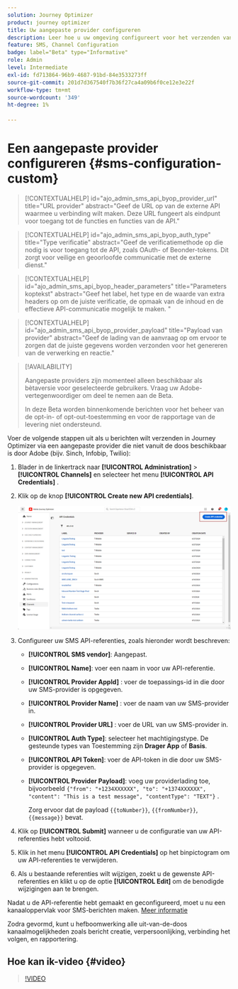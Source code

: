 ```yaml
---
solution: Journey Optimizer
product: journey optimizer
title: Uw aangepaste provider configureren
description: Leer hoe u uw omgeving configureert voor het verzenden van tekstberichten met Journey Optimizer via een aangepaste provider
feature: SMS, Channel Configuration
badge: label="Beta" type="Informative"
role: Admin
level: Intermediate
exl-id: fd713864-96b9-4687-91bd-84e3533273ff
source-git-commit: 201d7d367540f7b36f27ca4a09b6f0ce12e3e22f
workflow-type: tm+mt
source-wordcount: '349'
ht-degree: 1%

---
```


# Een aangepaste provider configureren {#sms-configuration-custom}

>[!CONTEXTUALHELP]
>id="ajo_admin_sms_api_byop_provider_url"
>title="URL provider"
>abstract="Geef de URL op van de externe API waarmee u verbinding wilt maken. Deze URL fungeert als eindpunt voor toegang tot de functies en functies van de API."

>[!CONTEXTUALHELP]
>id="ajo_admin_sms_api_byop_auth_type"
>title="Type verificatie"
>abstract="Geef de verificatiemethode op die nodig is voor toegang tot de API, zoals OAuth- of Beonder-tokens. Dit zorgt voor veilige en geoorloofde communicatie met de externe dienst."

>[!CONTEXTUALHELP]
>id="ajo_admin_sms_api_byop_header_parameters"
>title="Parameters koptekst"
>abstract="Geef het label, het type en de waarde van extra headers op om de juiste verificatie, de opmaak van de inhoud en de effectieve API-communicatie mogelijk te maken. "

>[!CONTEXTUALHELP]
>id="ajo_admin_sms_api_byop_provider_payload"
>title="Payload van provider"
>abstract="Geef de lading van de aanvraag op om ervoor te zorgen dat de juiste gegevens worden verzonden voor het genereren van de verwerking en reactie."

>[!AVAILABILITY]
>
>Aangepaste providers zijn momenteel alleen beschikbaar als bètaversie voor geselecteerde gebruikers. Vraag uw Adobe-vertegenwoordiger om deel te nemen aan de Beta.
>
>In deze Beta worden binnenkomende berichten voor het beheer van de opt-in- of opt-out-toestemming en voor de rapportage van de levering niet ondersteund.

Voer de volgende stappen uit als u berichten wilt verzenden in Journey Optimizer via een aangepaste provider die niet vanuit de doos beschikbaar is door Adobe (bijv. Sinch, Infobip, Twilio):

1. Blader in de linkertrack naar **[!UICONTROL Administration]** > **[!UICONTROL Channels]** en selecteer het menu **[!UICONTROL API Credentials]** .

1. Klik op de knop **[!UICONTROL Create new API credentials]**.

   ![](assets/sms_byo_1.png)

1. Configureer uw SMS API-referenties, zoals hieronder wordt beschreven:

   * **[!UICONTROL SMS vendor]**: Aangepast.

   * **[!UICONTROL Name]**: voer een naam in voor uw API-referentie.

   * **[!UICONTROL Provider AppId]** : voer de toepassings-id in die door uw SMS-provider is opgegeven.

   * **[!UICONTROL Provider Name]** : voer de naam van uw SMS-provider in.

   * **[!UICONTROL Provider URL]** : voer de URL van uw SMS-provider in.

   * **[!UICONTROL Auth Type&#x200B;]**: selecteer het machtigingstype. De gesteunde types van Toestemming zijn **Drager App** of **Basis**.

   * **[!UICONTROL API Token]**: voer de API-token in die door uw SMS-provider is opgegeven.

   * **[!UICONTROL Provider Payload]**: voeg uw providerlading toe, bijvoorbeeld `{"from": "+1234XXXXXX", "to": "+1374XXXXXX", "content": "This is a test message", "contentType": "TEXT"}` .

     Zorg ervoor dat de payload `{{toNumber}}`, `{{fromNumber}}`, `{{message}}` bevat.

1. Klik op **[!UICONTROL Submit]** wanneer u de configuratie van uw API-referenties hebt voltooid.

1. Klik in het menu **[!UICONTROL API Credentials]** op het binpictogram om uw API-referenties te verwijderen.

1. Als u bestaande referenties wilt wijzigen, zoekt u de gewenste API-referenties en klikt u op de optie **[!UICONTROL Edit]** om de benodigde wijzigingen aan te brengen.

Nadat u de API-referentie hebt gemaakt en geconfigureerd, moet u nu een kanaaloppervlak voor SMS-berichten maken. [Meer informatie](sms-configuration-surface.md)

Zodra gevormd, kunt u hefboomwerking alle uit-van-de-doos kanaalmogelijkheden zoals bericht creatie, verpersoonlijking, verbinding het volgen, en rapportering.

## Hoe kan ik-video {#video}

>[!VIDEO](https://video.tv.adobe.com/v/3431625)
